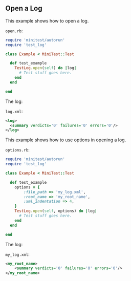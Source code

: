 ## Open a Log

This example shows how to open a log.

```open.rb```:
```ruby
require 'minitest/autorun'
require 'test_log'

class Example < MiniTest::Test

  def test_example
    TestLog.open(self) do |log|
      # Test stuff goes here.
    end
  end

end
```

The log:

```log.xml```:
```xml
<log>
  <summary verdicts='0' failures='0' errors='0'/>
</log>
```

This example shows how to use options in opening a log.

```options.rb```:
```ruby
require 'minitest/autorun'
require 'test_log'

class Example < MiniTest::Test

  def test_example
    options = {
        :file_path => 'my_log.xml',
        :root_name => 'my_root_name',
        :xml_indentation => 4,
    }
    TestLog.open(self, options) do |log|
      # Test stuff goes here.
    end
  end

end
```

The log:

```my_log.xml```:
```xml
<my_root_name>
    <summary verdicts='0' failures='0' errors='0'/>
</my_root_name>
```

